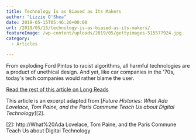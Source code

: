 ```yaml
---
title: Technology Is as Biased as Its Makers
author: "Lizzie O'Shea"
date: 2019-05-15T05:46:26+00:00
url: /2019/05/15/technology-is-as-biased-as-its-makers/
featureImage: /wp-content/uploads/2019/05/gettyimages-515577924.jpg
category:
  - Articles

---
```

From exploding Ford Pintos to racist algorithms, all harmful technologies are a product of unethical design. And yet, like car companies in the '70s, today's tech companies would rather blame the user.

[Read the rest of this article on Long Reads][1]

This article is an excerpt adapted from [_Future Histories: What Ada Lovelace, Tom Paine, and the Paris Commune Teach Us about Digital Technology_][2].

 [1]: https://longreads.com/2019/05/14/technology-is-as-biased-as-its-makers/
 [2]: http://What%20Ada Lovelace, Tom Paine, and the Paris Commune Teach Us about Digital Technology
